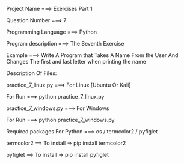 Project Name ===> Exercises Part 1

Question Number ===> 7

Programming Language ===> Python

Program description ===> The Seventh Exercise

Example ===> Write A Program that Takes A Name From the User And Changes The first and last letter when printing the name

Description Of Files:

practice_7_linux.py ===> For Linux [Ubuntu Or Kali]

For Run ===> python practice_7_linux.py

practice_7_windows.py ===> For Windows

For Run ===> python practice_7_windows.py

Required packages For Python ===> os / termcolor2 / pyfiglet

termcolor2 ==> To install => pip install termcolor2

pyfiglet ==> To install => pip install pyfiglet
